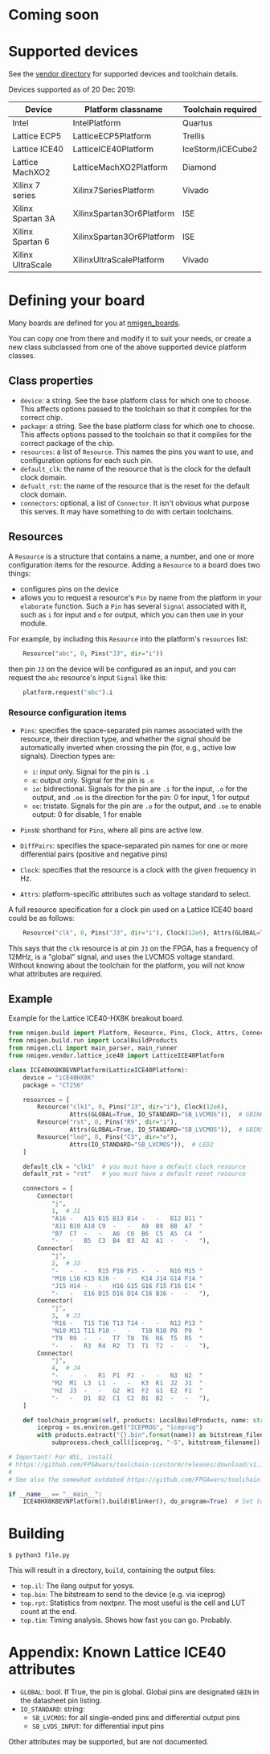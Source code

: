 # Coming soon

# Supported devices

See the [vendor directory](https://github.com/m-labs/nmigen/tree/master/nmigen/vendor) for supported devices and toolchain details.

Devices supported as of 20 Dec 2019:

| Device            | Platform classname        | Toolchain required |
| ----------------- | ------------------------- | ------------------ |
| Intel             | IntelPlatform             | Quartus            |
| Lattice ECP5      | LatticeECP5Platform       | Trellis            |
| Lattice ICE40     | LatticeICE40Platform      | IceStorm/iCECube2  |
| Lattice MachXO2   | LatticeMachXO2Platform    | Diamond            |
| Xilinx 7 series   | Xilinx7SeriesPlatform     | Vivado             |
| Xilinx Spartan 3A | XilinxSpartan3Or6Platform | ISE                |
| Xilinx Spartan 6  | XilinxSpartan3Or6Platform | ISE                |
| Xilinx UltraScale | XilinxUltraScalePlatform  | Vivado             |


# Defining your board

Many boards are defined for you at [nmigen_boards](https://github.com/m-labs/nmigen-boards/tree/master/nmigen_boards).

You can copy one from there and modify it to suit your needs, or create a new class subclassed from one of the above supported device platform classes.

## Class properties

* `device`: a string. See the base platform class for which one to choose. This affects options passed to the toolchain so that it compiles for the correct chip.
* `package`: a string. See the base platform class for which one to choose. This affects options passed to the toolchain so that it compiles for the correct package of the chip.
* `resources`: a list of `Resource`. This names the pins you want to use, and configuration options for each such pin.
* `default_clk`: the name of the resource that is the clock for the default clock domain.
* `defualt_rst`: the name of the resource that is the reset for the default clock domain.
* `connectors`: optional, a list of `Connector`. It isn't obvious what purpose this serves. It may have something to do with certain toolchains.

## Resources

A `Resource` is a structure that contains a name, a number, and one or more configuration items for the resource. Adding a `Resource` to a board does two things:
* configures pins on the device
* allows you to request a resource's `Pin` by name from the platform in your `elaborate` function. Such a `Pin` has several `Signal` associated with it, such as `i` for input and `o` for output, which you can then use in your module.

For example, by including this `Resource` into the platform's `resources` list:

```python
    Resource("abc", 0, Pins("J3", dir="i"))
```

then pin `J3` on the device will be configured as an input, and you can request the `abc` resource's input `Signal` like this:

```python
    platform.request("abc").i
```

### Resource configuration items

* `Pins`: specifies the space-separated pin names associated with the resource, their direction type, and whether the signal should be automatically inverted when crossing the pin (for, e.g., active low signals). Direction types are:
  * `i`: input only. Signal for the pin is `.i`
  * `o`: output only. Signal for the pin is `.o`
  * `io`: bidirectional. Signals for the pin are `.i` for the input, `.o` for the output, and `.oe` is the direction for the pin: 0 for input, 1 for output
  * `oe`: tristate. Signals for the pin are `.o` for the output, and `.oe` to enable output: 0 for disable, 1 for enable

* `PinsN`: shorthand for `Pins`, where all pins are active low.

* `DiffPairs`: specifies the space-separated pin names for one or more differential pairs (positive and negative pins)

* `Clock`: specifies that the resource is a clock with the given frequency in Hz.

* `Attrs`: platform-specific attributes such as voltage standard to select.

A full resource specification for a clock pin used on a Lattice ICE40 board could be as follows:

```python
    Resource("clk", 0, Pins("J3", dir="i"), Clock(12e6), Attrs(GLOBAL=True, IO_STANDARD="SB_LVCMOS"))
```

This says that the `clk` resource is at pin `J3` on the FPGA, has a frequency of 12MHz, is a "global" signal, and uses the LVCMOS voltage standard. Without knowing about the toolchain for the platform, you will not know what attributes are required.

## Example

Example for the Lattice ICE40-HX8K breakout board.

```python
from nmigen.build import Platform, Resource, Pins, Clock, Attrs, Connector
from nmigen.build.run import LocalBuildProducts
from nmigen.cli import main_parser, main_runner
from nmigen.vendor.lattice_ice40 import LatticeICE40Platform

class ICE40HX8KBEVNPlatform(LatticeICE40Platform):
    device = "iCE40HX8K"
    package = "CT256"

    resources = [
        Resource("clk1", 0, Pins("J3", dir="i"), Clock(12e6),
                 Attrs(GLOBAL=True, IO_STANDARD="SB_LVCMOS")),  # GBIN6
        Resource("rst", 0, Pins("R9", dir="i"),
                 Attrs(GLOBAL=True, IO_STANDARD="SB_LVCMOS")),  # GBIN5
        Resource("led", 0, Pins("C3", dir="o"),
                 Attrs(IO_STANDARD="SB_LVCMOS")),  # LED2
    ]

    default_clk = "clk1"  # you must have a default clock resource
    default_rst = "rst"   # you must have a default reset resource

    connectors = [
        Connector(
            "j",
            1,  # J1
            "A16 -   A15 B15 B13 B14 -   -   B12 B11 "
            "A11 B10 A10 C9  -   -   A9  B9  B8  A7  "
            "B7  C7  -   -   A6  C6  B6  C5  A5  C4  "
            "-   -   B5  C3  B4  B3  A2  A1  -   -   "),
        Connector(
            "j",
            2,  # J2
            "-   -   -   R15 P16 P15 -   -   N16 M15 "
            "M16 L16 K15 K16 -   -   K14 J14 G14 F14 "
            "J15 H14 -   -   H16 G15 G16 F15 F16 E14 "
            "-   -   E16 D15 D16 D14 C16 B16 -   -   "),
        Connector(
            "j",
            3,  # J3
            "R16 -   T15 T16 T13 T14 -   -   N12 P13 "
            "N10 M11 T11 P10 -   -   T10 R10 P8  P9  "
            "T9  R9  -   -   T7  T8  T6  R6  T5  R5  "
            "-   -   R3  R4  R2  T3  T1  T2  -   -   "),
        Connector(
            "j",
            4,  # J4
            "-   -   -   R1  P1  P2  -   -   N3  N2  "
            "M2  M1  L3  L1  -   -   K3  K1  J2  J1  "
            "H2  J3  -   -   G2  H1  F2  G1  E2  F1  "
            "-   -   D1  D2  C1  C2  B1  B2  -   -   "),
    ]

    def toolchain_program(self, products: LocalBuildProducts, name: str):
        iceprog = os.environ.get("ICEPROG", "iceprog")
        with products.extract("{}.bin".format(name)) as bitstream_filename:
            subprocess.check_call([iceprog, "-S", bitstream_filename])

# Important! For WSL, install
# https://github.com/FPGAwars/toolchain-icestorm/releases/download/v1.11.1/toolchain-icestorm-windows_x86-1.11.1.tar.gz
#
# See also the somewhat outdated https://github.com/FPGAwars/toolchain-icestorm/wiki#testing-iceprog

if __name__ == "__main__":
    ICE40HX8KBEVNPlatform().build(Blinker(), do_program=True)  # Set to False on WSL!
```

# Building

```
$ python3 file.py
```

This will result in a directory, `build`, containing the output files:

* `top.il`: The ilang output for yosys.
* `top.bin`: The bitstream to send to the device (e.g. via iceprog)
* `top.rpt`: Statistics from nextpnr. The most useful is the cell and LUT count at the end.
* `top.tim`: Timing analysis. Shows how fast you can go. Probably.

# Appendix: Known Lattice ICE40 attributes

* `GLOBAL`: bool. If True, the pin is global. Global pins are designated `GBIN` in the datasheet pin listing.
* `IO_STANDARD`: string:
  * `SB_LVCMOS`: for all single-ended pins and differential output pins
  * `SB_LVDS_INPUT`: for differential input pins

Other attributes may be supported, but are not documented.